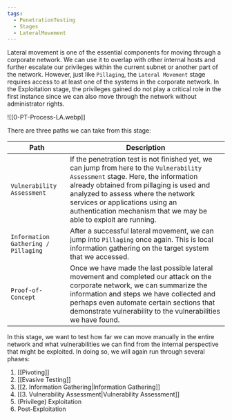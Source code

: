 ```yaml
---
tags:
  - PenetrationTesting
  - Stages
  - LateralMovement
---
```

Lateral movement is one of the essential components for moving through a corporate network. We can use it to overlap with other internal hosts and further escalate our privileges within the current subnet or another part of the network. However, just like `Pillaging`, the `Lateral Movement` stage requires access to at least one of the systems in the corporate network. In the Exploitation stage, the privileges gained do not play a critical role in the first instance since we can also move through the network without administrator rights.

![[0-PT-Process-LA.webp]]

There are three paths we can take from this stage:

| **Path**                            | **Description**                                                                                                                                                                                                                                                                                                           |
| ----------------------------------- | ------------------------------------------------------------------------------------------------------------------------------------------------------------------------------------------------------------------------------------------------------------------------------------------------------------------------- |
| `Vulnerability Assessment`          | If the penetration test is not finished yet, we can jump from here to the `Vulnerability Assessment` stage. Here, the information already obtained from pillaging is used and analyzed to assess where the network services or applications using an authentication mechanism that we may be able to exploit are running. |
| `Information Gathering / Pillaging` | After a successful lateral movement, we can jump into `Pillaging` once again. This is local information gathering on the target system that we accessed.                                                                                                                                                                  |
| `Proof-of-Concept`                  | Once we have made the last possible lateral movement and completed our attack on the corporate network, we can summarize the information and steps we have collected and perhaps even automate certain sections that demonstrate vulnerability to the vulnerabilities we have found.                                      |

In this stage, we want to test how far we can move manually in the entire network and what vulnerabilities we can find from the internal perspective that might be exploited. In doing so, we will again run through several phases:

1. [[Pivoting]]
2. [[Evasive Testing]]
3. [[2. Information Gathering|Information Gathering]]
4. [[3. Vulnerability Assessment|Vulnerability Assessment]]
5. (Privilege) Exploitation
6. Post-Exploitation